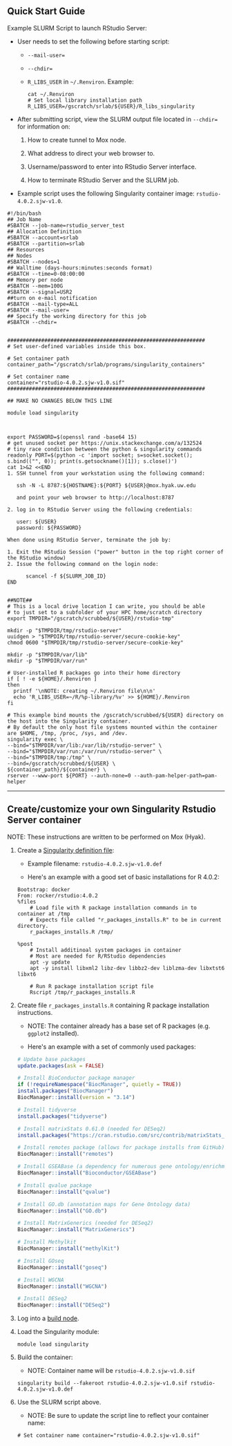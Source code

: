 ## Quick Start Guide

Example SLURM Script to launch RStudio Server:

- User needs to set the following before starting script:

    - `--mail-user=`
    - `--chdir=`
    - `R_LIBS_USER` in `~/.Renviron`. Example:

        ```shell
        cat ~/.Renviron 
        # Set local library installation path
        R_LIBS_USER=/gscratch/srlab/${USER}/R_libs_singularity
        ```

- After submitting script, view the SLURM output file located in `--chdir=` for information on:

    1. How to create tunnel to Mox node.

    2. What address to direct your web browser to.

    3. Username/password to enter into RStudio Server interface.

    4. How to terminate RStudio Server and the SLURM job.

- Example script uses the following Singularity container image: `rstudio-4.0.2.sjw-v1.0`.

```shell
#!/bin/bash
## Job Name
#SBATCH --job-name=rstudio_server_test
## Allocation Definition
#SBATCH --account=srlab
#SBATCH --partition=srlab
## Resources
## Nodes
#SBATCH --nodes=1
## Walltime (days-hours:minutes:seconds format)
#SBATCH --time=0-08:00:00
## Memory per node
#SBATCH --mem=100G
#SBATCH --signal=USR2
##turn on e-mail notification
#SBATCH --mail-type=ALL
#SBATCH --mail-user=
## Specify the working directory for this job
#SBATCH --chdir=


################################################################
# Set user-defined variables inside this box.

# Set container path
container_path="/gscratch/srlab/programs/singularity_containers"

# Set container name
container="rstudio-4.0.2.sjw-v1.0.sif"
################################################################

## MAKE NO CHANGES BELOW THIS LINE

module load singularity



export PASSWORD=$(openssl rand -base64 15)
# get unused socket per https://unix.stackexchange.com/a/132524
# tiny race condition between the python & singularity commands
readonly PORT=$(python -c 'import socket; s=socket.socket(); s.bind(("", 0)); print(s.getsockname()[1]); s.close()')
cat 1>&2 <<END
1. SSH tunnel from your workstation using the following command:

   ssh -N -L 8787:${HOSTNAME}:${PORT} ${USER}@mox.hyak.uw.edu

   and point your web browser to http://localhost:8787

2. log in to RStudio Server using the following credentials:

   user: ${USER}
   password: ${PASSWORD}

When done using RStudio Server, terminate the job by:

1. Exit the RStudio Session ("power" button in the top right corner of the RStudio window)
2. Issue the following command on the login node:

      scancel -f ${SLURM_JOB_ID}
END


##NOTE##
# This is a local drive location I can write, you should be able
# to just set to a subfolder of your HPC home/scratch directory
export TMPDIR="/gscratch/scrubbed/${USER}/rstudio-tmp"

mkdir -p "$TMPDIR/tmp/rstudio-server"
uuidgen > "$TMPDIR/tmp/rstudio-server/secure-cookie-key"
chmod 0600 "$TMPDIR/tmp/rstudio-server/secure-cookie-key"

mkdir -p "$TMPDIR/var/lib"
mkdir -p "$TMPDIR/var/run"

# User-installed R packages go into their home directory
if [ ! -e ${HOME}/.Renviron ]
then
  printf '\nNOTE: creating ~/.Renviron file\n\n'
  echo 'R_LIBS_USER=~/R/%p-library/%v' >> ${HOME}/.Renviron
fi

# This example bind mounts the /gscratch/scrubbed/${USER} directory on the host into the Singularity container.
# By default the only host file systems mounted within the container are $HOME, /tmp, /proc, /sys, and /dev.
singularity exec \
--bind="$TMPDIR/var/lib:/var/lib/rstudio-server" \
--bind="$TMPDIR/var/run:/var/run/rstudio-server" \
--bind="$TMPDIR/tmp:/tmp" \
--bind=/gscratch/scrubbed/${USER} \
${container_path}/${container} \
rserver --www-port ${PORT} --auth-none=0 --auth-pam-helper-path=pam-helper
```

---

## Create/customize your own Singularity Rstudio Server container

NOTE: These instructions are written to be performed on Mox (Hyak).

1. Create a [Singularity definition file](https://sylabs.io/guides/3.5/user-guide/definition_files.html):

    - Example filename: `rstudio-4.0.2.sjw-v1.0.def`

    - Here's an example with a good set of basic installations for R 4.0.2:

    ```
    Bootstrap: docker
    From: rocker/rstudio:4.0.2
    %files
        # Load file with R package installation commands in to container at /tmp
        # Expects file called "r_packages_installs.R" to be in current directory.
        r_packages_installs.R /tmp/

    %post
        # Install additinoal system packages in container
        # Most are needed for R/RStudio dependencies
        apt -y update
        apt -y install libxml2 libz-dev libbz2-dev liblzma-dev libxtst6 libxt6
        
        # Run R package installation script file
        Rscript /tmp/r_packages_installs.R
    ```

2. Create file `r_packages_installs.R` containing R package installation instructions.

    - NOTE: The container already has a base set of R packages (e.g. `ggplot2` installed).

    - Here's an example with a set of commonly used packages:

    ```R
    # Update base packages
    update.packages(ask = FALSE)

    # Install BioConductor package manager
    if (!requireNamespace("BiocManager", quietly = TRUE))
    install.packages("BiocManager")
    BiocManager::install(version = "3.14")

    # Install tidyverse
    install.packages("tidyverse")

    # Install matrixStats 0.61.0 (needed for DESeq2)
    install.packages("https://cran.rstudio.com/src/contrib/matrixStats_0.61.0.tar.gz", repos=NULL, type="source")

    # Install remotes package (allows for package installs from GitHub)
    BiocManager::install("remotes")

    # Install GSEABase (a dependency for numerous gene ontology/enrichment analysis)
    BiocManager::install("Bioconductor/GSEABase")

    # Install qvalue package
    BiocManager::install("qvalue")

    # Install GO.db (annotation maps for Gene Ontology data)
    BiocManager::install("GO.db")

    # Install MatrixGenerics (needed for DESeq2)
    BiocManager::install("MatrixGenerics")

    # Install Methylkit
    BiocManager::install("methylKit")

    # Install GOseq
    BiocManager::install("goseq")

    # Install WGCNA
    BiocManager::install("WGCNA")

    # Install DESeq2
    BiocManager::install("DESeq2")


    ```


1. Log into a [build node](https://robertslab.github.io/resources/mox_Node-Types/#build-node).

2. Load the Singularity module:

    `module load singularity`

3. Build the container:
    
    - NOTE: Container name will be `rstudio-4.0.2.sjw-v1.0.sif`

    `singularity build --fakeroot rstudio-4.0.2.sjw-v1.0.sif rstudio-4.0.2.sjw-v1.0.def`

4. Use the SLURM script above.

    - NOTE: Be sure to update the script line to reflect your container name:
    
    `# Set container name
container="rstudio-4.0.2.sjw-v1.0.sif"`